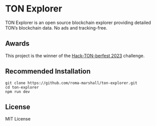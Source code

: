 # TON Explorer

TON Explorer is an open source blockchain explorer providing detailed TON’s blockchain data. No ads and tracking-free.

## Awards

This project is the winner of the [Hack-TON-berfest 2023](https://society.ton.org/hack-ton-berfest-2023) challenge.

## Recommended Installation

```
git clone https://github.com/roma-marshall/ton-explorer.git
cd ton-explorer
npm run dev
```

## License
MIT License
